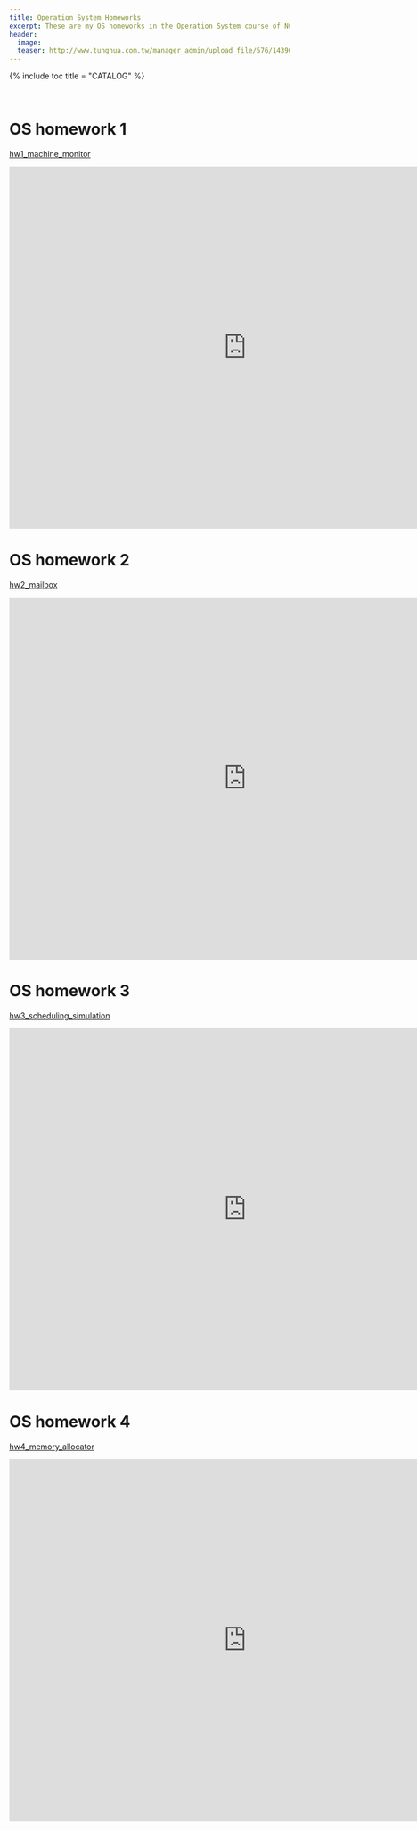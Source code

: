 ```yaml
---
title: Operation System Homeworks
excerpt: These are my OS homeworks in the Operation System course of NCKU CSIE.
header:
  image: 
  teaser: http://www.tunghua.com.tw/manager_admin/upload_file/576/143969444535764.jpg
---
```


{% include toc title = "CATALOG" %}

</br>

# OS homework 1

[hw1_machine_monitor](https://github.com/Min-Sheng/hw1_machine_monitor)

<iframe src="https://docs.google.com/viewer?srcid=1fyOr3IQfBsny2BJ1gXoEK96aDsCpGoT1&pid=explorer&efh=false&a=v&chrome=false&embedded=true" style="width:850px; height:650px;" frameborder="0"></iframe>

# OS homework 2

[hw2_mailbox](https://github.com/Min-Sheng/hw2_mailbox)

<iframe src="https://docs.google.com/viewer?srcid=1DeaPxX8tgWwhhXT5b8GoGesRijTmjZmf&pid=explorer&efh=false&a=v&chrome=false&embedded=true" style="width:850px; height:650px;" frameborder="0"></iframe>

# OS homework 3

[hw3_scheduling_simulation](https://github.com/Min-Sheng/hw3_scheduling_simulation)

<iframe src="https://docs.google.com/viewer?srcid=12pvxEBoWIsYkIO9Fx7-kHclUWLVnVmOK&pid=explorer&efh=false&a=v&chrome=false&embedded=true" style="width:850px; height:650px;" frameborder="0"></iframe>

# OS homework 4

[hw4_memory_allocator](https://github.com/Min-Sheng/hw4_memory_allocator)

<iframe src="https://docs.google.com/viewer?srcid=1zV1lB-9DvVbI5MzsyWF5KxS8-js9AkV3&pid=explorer&efh=false&a=v&chrome=false&embedded=true" style="width:850px; height:650px;" frameborder="0"></iframe>
